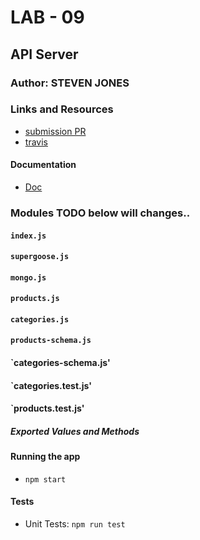 
# LAB - 09

## API Server

### Author: STEVEN JONES

### Links and Resources
* [submission PR](https://github.com/colosrjones-401d4/lab-09/tree/express)
* [travis](https://travis-ci.com/colosrjones-401d4/lab-09)

#### Documentation
* [Doc](https://github.com/DeltaVCode/cr-js-401d4/tree/master/curriculum/class-09/lab)

### Modules TODO below will changes..
#### `index.js`
#### `supergoose.js`
#### `mongo.js`
#### `products.js`
#### `categories.js`
#### `products-schema.js`
#### `categories-schema.js'
#### `categories.test.js'
#### `products.test.js'
##### Exported Values and Methods


#### Running the app
* `npm start`

  
#### Tests
* Unit Tests: `npm run test`



